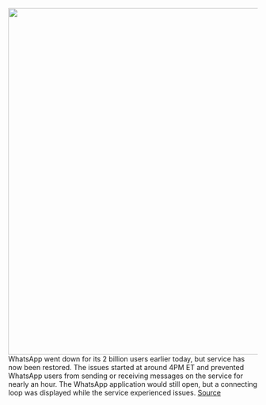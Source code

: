 <img src='https://cdn.vox-cdn.com/thumbor/YaQ273P3HtbHvfeA8jFKvlirKwA=/0x0:2040x1360/1200x800/filters:focal(857x517:1183x843)/cdn.vox-cdn.com/uploads/chorus_image/image/67057321/akrales_180215_2310_0008.0.jpg' width='700px' /><br/>
WhatsApp went down for its 2 billion users earlier today, but service has now been restored. The issues started at around 4PM ET and prevented WhatsApp users from sending or receiving messages on the service for nearly an hour. The WhatsApp application would still open, but a connecting loop was displayed while the service experienced issues.
<a href='https://www.theverge.com/2020/7/14/21324718/whatsapp-down-outage-issues'> Source <a/>